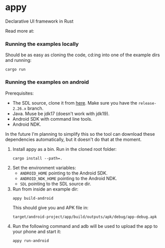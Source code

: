 # appy
Declarative UI framework in Rust

Read more at:

### Running the examples locally

Should be as easy as cloning the code, cd:ing into one of the example dirs and running:

    cargo run

### Running the examples on android

Prerequisites:

* The SDL source, clone it from [here](https://github.com/libsdl-org/SDL). Make sure you have the `release-2.26.x` branch.
* Java. Muse be jdk17 (doesn't work with jdk19).
* Android SDK with command line tools.
* Android NDK.

In the future I'm planning to simplify this so the tool can download these dependencies automatically, but it doesn't do that at the moment.

1. Install appy as a bin. Run in the cloned root folder:
   ```
   cargo install --path=.
   ```
2. Set the environment variables:
   * `ANDROID_HOME` pointing to the Android SDK.
   * `ANDROID_NDK_HOME` pointing to the Android NDK.
   * `SDL` pointing to the SDL source dir.
3. Run from inside an example dir:
   ```
   appy build-android
   ```
   This should give you and APK file in:
   ```
   target/android-project/app/build/outputs/apk/debug/app-debug.apk
   ```
4. Run the following command and adb will be used to upload the app to your phone and start it:
   ```
   appy run-android
   ```
   
